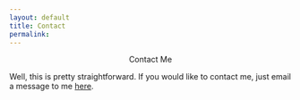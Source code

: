 ```yaml
---
layout: default
title: Contact
permalink:
---
```


<center>Contact Me</center>

Well, this is pretty straightforward. If you would like to contact me, just email a message to me [here](mailto:zodibell@proton.me). 

[When I'm ready, I'll set up a beehiiv account to collect email addresses for a newsletter.]: # 


